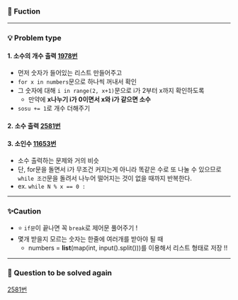 ### 🔎 Fuction


----------------------------------
### 💡 Problem type
#### 1. 소수의 개수 출력 [1978번](https://www.acmicpc.net/problem/1978)
- 먼저 숫자가 들어있는 리스트 만들어주고 
- `for x in numbers`문으로 하나씩 꺼내서 확인
- 그 숫자에 대해 `i in range(2, x+1)`문으로 i가 2부터 x까지 확인하도록
    - 만약에 **x나누기 i가 0이면서 x와 i가 같으면 소수**
- `sosu += 1`로 개수 더해주기


#### 2. 소수 출력 [2581번](https://www.acmicpc.net/problem/2581)



#### 3. 소인수 [11653번](https://www.acmicpc.net/problem/11653)
- 소수 출력하는 문제와 거의 비슷
- 단, for문을 돌면서 i가 무조건 커지는게 아니라 똑같은 수로 또 나눌 수 있으므로 `while 조건`문을 돌려서 나누어 떨어지는 것이 없을 때까지 반복한다. 
- ex. `while N % x == 0 :`

----------------------------------
### ✨Caution
- :star: `if문`이 끝나면 꼭 `break`로 제어문 풀어주기 !
- 몇개 받을지 모르는 숫자는 한줄에 여러개를 받아야 될 때
    - numbers = **list**(map(int, input().split()))를 이용해서 리스트 형태로 저장 !!


----------------------------------
### 📌 Question to be solved again
[2581번](https://www.acmicpc.net/problem/2581)